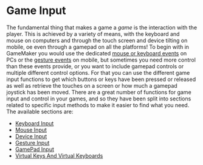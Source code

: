 # Game Input

The fundamental thing that makes a game a *game* is the interaction with
the player. This is achieved by a variety of means, with the keyboard
and mouse on computers and through the touch screen and device tilting
on mobile, oe even through a gamepad on all the platforms! To begin with
in GameMaker you would use the dedicated [mouse or keyboard
events](../../../The_Asset_Editors/Object_Properties/Object_Events)
on PCs or the [gesture
events](../../../The_Asset_Editors/Object_Properties/Gesture_Events)
on mobile, but sometimes you need more control than these events
provide, or you want to include gamepad controls or multiple different
control options. For that you can use the different game input functions
to get which buttons or keys have been pressed or released as well as
retrieve the touches on a screen or how much a gamepad joystick has been
moved. There are a great number of functions for game input and control
in your games, and so they have been split into sections related to
specific input methods to make it easier to find what you need. The
available sections are:

-   [Keyboard Input](Keyboard_Input/Keyboard_Input)
-   [Mouse Input](Mouse_Input/Mouse_Input)
-   [Device Input](Device_Input/Device_Input)
-   [Gesture Input](Gesture_Input/Gesture_Input)
-   [GamePad Input](GamePad_Input/Gamepad_Input)
-   [Virtual Keys And Virtual
    Keyboards](Virtual_Keys_And_Keyboards/Virtual_Keys_And_Keyboards)
